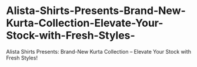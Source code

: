 # Alista-Shirts-Presents-Brand-New-Kurta-Collection-Elevate-Your-Stock-with-Fresh-Styles-
Alista Shirts Presents: Brand-New Kurta Collection – Elevate Your Stock with Fresh Styles!

